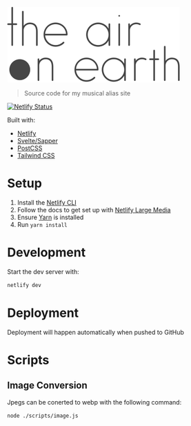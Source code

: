[![The Air on Earth logo](static/docs-logo.svg)](https://theaironearth.com)

> Source code for my musical alias site

[![Netlify Status](https://api.netlify.com/api/v1/badges/c8aca06d-d9cf-442d-9e92-469dbd0c50dc/deploy-status)](https://app.netlify.com/sites/the-air-on-earth/deploys)

Built with:

- [Netlify](https://www.netlify.com)
- [Svelte/Sapper](https://sapper.svelte.dev/)
- [PostCSS](https://github.com/postcss/postcss)
- [Tailwind CSS](https://tailwindcss.com/)

# Setup

1. Install the [Netlify CLI](https://www.netlify.com/docs/cli)
1. Follow the docs to get set up with [Netlify Large Media](https://www.netlify.com/docs/large-media/)
1. Ensure [Yarn](https://yarnpkg.com/lang/en/) is installed
1. Run `yarn install`

# Development

Start the dev server with:

```bash
netlify dev
```

# Deployment

Deployment will happen automatically when pushed to GitHub

# Scripts

## Image Conversion

Jpegs can be conerted to webp with the following command:

```bash
node ./scripts/image.js
```

